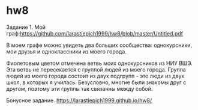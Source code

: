 # hw8
Задание 1.
Мой граф:https://github.com/larastiepich1999/hw8/blob/master/Untitled.pdf

В моем графе можно увидеть два больших сообщества: однокурсники, мои друзья и одноклассники из моего города.

Фиолетовым цветом отмечена ветвь моих однокурсников из НИУ ВШЭ. Эта ветвь не пересекается с группой людей из моего города. Группа людей из моего города состоит из двух подгрупп - это люди из двух школ, в которых я училась. Безусловно, многие были знакомы друг с другом, поэтому эти группы так связанны между собой. 

Бонусное задание.
 https://larastiepich1999.github.io/hw8/
 
